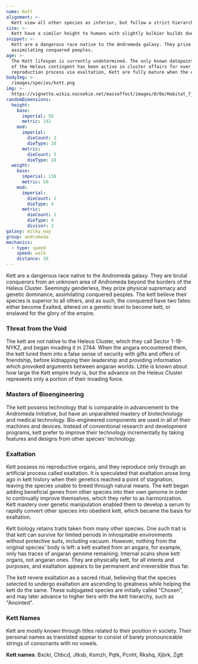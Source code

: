 ```yaml
---
name: Kett
alignment: >-
  Kett view all other species as inferior, but follow a strict hierarchy, generally making them Lawful Evil.
size: >-
  Kett have a similar height to humans with slightly bulkier builds due to the external bones. Your size is Medium.
snippet: >-
  Kett are a dangerous race native to the Andromeda galaxy. They prize physical supremacy and genetic dominance,
  assimilating conquered peoples.
age: >-
  The Kett lifespan is currently undetermined. The only known datapoint is that the Archon
  of the Heleus contingent has been active in cluster affairs for over seven decades. Due to their unique
  reproduction process via exaltation, Kett are fully mature when the exaltation is complete.
bodyImg: >-
  /images/species/kett.png
img: >-
  https://vignette.wikia.nocookie.net/masseffect/images/0/0e/Habitat_7_-_kett_Chosen.png/revision/latest/scale-to-width-down/1000?cb=20191013042530
randomDimensions:
  height:
    base:
      imperial: 56
      metric: 142
    mod:
      imperial:
        dieCount: 2
        dieType: 10
      metric:
        dieCount: 5
        dieType: 10
  weight:
    base:
      imperial: 110
      metric: 50
    mod:
      imperial:
        dieCount: 2
        dieType: 4
      metric:
        dieCount: 1
        dieType: 4
        divisor: 2
galaxy: milky_way
group: andromeda
mechanics:
  - type: speed
    speed: walk
    distance: 30
---
```

Kett are a dangerous race native to the Andromeda galaxy. They are brutal conquerors from an unknown area of Andromeda
beyond the borders of the Heleus Cluster. Seemingly genderless, they prize physical supremacy and genetic dominance,
assimilating conquered peoples. The kett believe their species is superior to all others, and as such, the conquered
have two fates: either become Exalted, altered on a genetic level to become kett, or enslaved for the glory of the
empire.

### Threat from the Void
The kett are not native to the Heleus Cluster, which they call Sector 1-19-NYKZ, and began invading it in 2744.
When the angara encountered them, the kett lured them into a false sense of security with gifts and offers of
friendship, before kidnapping their leadership and providing information which provoked arguments between angaran
worlds. Little is known about how large the Kett empire truly is, but the advance on the Heleus Cluster represents
only a portion of their invading force.

### Masters of Bioengineering
The kett possess technology that is comparable in advancement to the Andromeda Initiative, but have an unparalleled
mastery of biotechnology and medical technology. Bio-engineered components are used in all of their machines and
devices. Instead of conventional research and development programs, kett prefer to improve their technology
incrementally by taking features and designs from other species' technology.

### Exaltation
Kett possess no reproductive organs, and they reproduce only through an artificial process called exaltation. It is
speculated that exaltation arose long ago in kett history when their genetics reached a point of stagnation, leaving
the species unable to breed through natural means. The kett began adding beneficial genes from other species into their
own genome in order to continually improve themselves, which they refer to as harmonization. Kett mastery over genetic
manipulation enabled them to develop a serum to rapidly convert other species into obedient kett, which became the
basis for exaltation.

Kett biology retains traits taken from many other species. One such trait is that kett can survive for limited periods
in inhospitable environments without protective suits, including vacuum. However, nothing from the original species'
body is left: a kett exalted from an angara, for example, only has traces of angaran genome remaining. Internal scans
show kett organs, not angaran ones. They are physically kett, for all intents and purposes, and exaltation appears to
be permanent and irreversible thus far.

The kett revere exaltation as a sacred ritual, believing that the species selected to undergo exaltation are ascending
to greatness while helping the kett do the same. These subjugated species are initially called "Chosen", and may later
advance to higher tiers with the kett hierarchy, such as "Anointed".

### Kett Names
Kett are mostly known through titles related to their position in society. Their personal names as translated appear
to consist of barely pronounceable strings of consonants with no vowels.

__Kett names__: Bxckr, Chbcd, Jtksb, Ksmzh, Pqtk, Pcnht, Rkshq, Xjbrk, Zgtt
